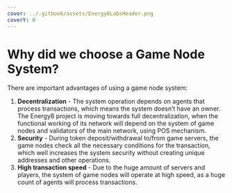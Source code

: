 ```yaml
---
cover: ../.gitbook/assets/Energy8LabsHeader.png
coverY: 0
---
```


# Why did we choose a Game Node System?

There are important advantages of using a game node system:

1. **Decentralization** - The system operation depends on agents that process transactions, which means the system doesn’t have an owner. The Energy8 project is moving towards full decentralization, when the functional working of its network will depend on the system of game nodes and validators of the main network, using POS mechanism.
2. **Security** - During token deposit/withdrawal to/from game servers, the game nodes check all the necessary conditions for the transaction, which well increases the system security without creating unique addresses and other operations.
3. **High transaction speed** - Due to the huge amount of servers and players, the system of game nodes will operate at high speed, as a huge count of agents will process transactions.
